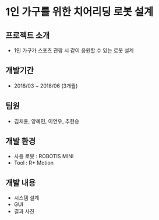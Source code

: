 # 1인 가구를 위한 치어리딩 로봇 설계

## 프로젝트 소개
* 1인 가구가 스포츠 관람 시 같이 응원할 수 있는 로봇 설계

## 개발기간
* 2018/03 ~ 2018/06 (3개월)

## 팀원
* 김채윤, 양혜민, 이연우, 추현승

## 개발 환경
* 사용 로봇 : ROBOTIS MINI 
* Tool : R+ Motion

## 개발 내용
- 시스템 설계
- GUI
- 결과 사진
